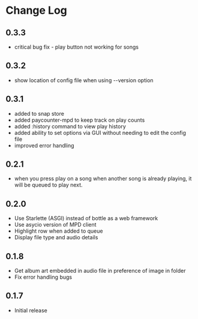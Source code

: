 # Change Log

## 0.3.3

- critical bug fix - play button not working for songs

## 0.3.2

- show location of config file when using --version option

## 0.3.1

- added to snap store
- added paycounter-mpd to keep track on play counts
- added :history command to view play history
- added ability to set options via GUI without needing to edit the config file
- improved error handling

## 0.2.1

- when you press play on a song when another song is already playing, it will be queued to play next.

## 0.2.0

- Use Starlette (ASGI) instead of bottle as a web framework
- Use asycio version of MPD client
- Highlight row when added to queue
- Display file type and audio details

## 0.1.8

- Get album art embedded in audio file in preference of image in folder
- Fix error handling bugs

## 0.1.7

- Initial release
